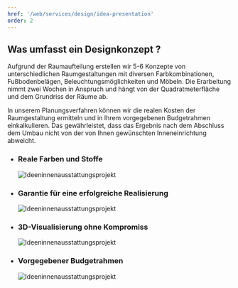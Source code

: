 ```yaml
---
href: '/web/services/design/idea-presentation'
order: 2
---
```

## Was umfasst ein **Designkonzept** ?
Aufgrund der Raumaufteilung erstellen wir 5-6 Konzepte von unterschiedlichen Raumgestaltungen mit diversen Farbkombinationen, Fußbodenbelägen, Beleuchtungsmöglichkeiten und Möbeln. Die Erarbeitung nimmt zwei Wochen in Anspruch und hängt von der Quadratmeterfläche und dem  Grundriss der Räume ab.

In unserem Planungsverfahren können wir die realen Kosten der Raumgestaltung ermitteln und in Ihrem vorgegebenen Budgetrahmen einkalkulieren. Das gewährleistet, dass das Ergebnis nach dem Abschluss dem Umbau nicht von der von Ihnen gewünschten Inneneinrichtung abweicht.

- ### Reale **Farben und Stoffe**
    ![Ideeninnenausstattungsprojekt](../images/idea-preview-01.png)
- ### Garantie für eine **erfolgreiche Realisierung**
    ![Ideeninnenausstattungsprojekt](../images/idea-preview-02.png)
- ### **3D-Visualisierung** ohne Kompromiss
    ![Ideeninnenausstattungsprojekt](../images/idea-preview-03.png)
- ### Vorgegebener **Budgetrahmen**
    ![Ideeninnenausstattungsprojekt](../images/idea-preview-04.png)
